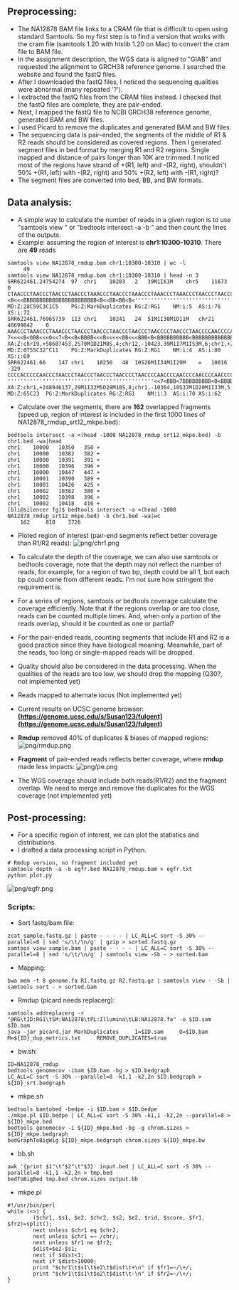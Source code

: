## Preprocessing:

* The NA12878 BAM file links to a CRAM file that is difficult to open using standard Samtools. So my first step is to find a version that works with the cram file (samtools 1.20 with htslib 1.20 on Mac) to convert the cram file to BAM file.
* In the assignment description, the WGS data is aligned to "GIAB" and requested the alignment to GRCH38 reference genome. I searched the website and found the fastQ files.
* After I downloaded the fastQ files, I noticed the sequencing qualities were abnormal (many repeated '?').
* I extracted the fastQ files from the CRAM files instead. I checked that the fastQ files are complete, they are pair-ended.
* Next, I mapped the fastQ file to NCBI GRCH38 reference genome, generated BAM and BW files.
* I used Picard to remove the duplicates and generated BAM and BW files.
* The sequencing data is pair-ended, the segments of the middle of R1 & R2 reads should be considered as covered regions. Then I generated segment files in bed format by merging R1 and R2 regions. Single mapped and distance of pairs longer than 10K are trimmed. I noticed most of the regions have strand of +(R1, left) and -(R2, right), shouldn't 50% +(R1, left) with -(R2, right) and 50% +(R2, left) with -(R1, right)?
* The segment files are converted into bed, BB, and BW formats.

## Data analysis:

* A simple way to calculate the number of reads in a given region is to use "samtools view <BAM> <region>" or "bedtools intersect -a <BAM> -b <region>" and then count the lines of the outputs. 
* Example: assuming the region of interest is **chr1:10300-10310**. There are **49** reads

```
samtools view NA12878_rmdup.bam chr1:10300-10310 | wc -l
     49
samtools view NA12878_rmdup.bam chr1:10300-10310 | head -n 3
SRR622461.24754274	97	chr1	10203	2	39M1I61M	chr5	11673	0	CTAACCCTAACCCTAACCCTAACCCTAAACCCTAACCCTAAACCCTAAACCCTAAACCCTAACCCTAACCCTAACCCTAACCCTAACCCTAACACTAACCC	<B<<<BBBBBBBBBBBBBBBBBBBBBBB<B<<BB<BB<B<'''''''''''''''''''''''''''''''''''''''''''''''''''''''''''''	MD:Z:28C59C3C1C5	PG:Z:MarkDuplicates	RG:Z:RG1	NM:i:5	AS:i:76	XS:i:72
SRR622461.76965739	113	chr1	10241	24	51M1I38M1D11M	chr21	46699842	0	AAACCCTAAACCCTAAACCCTAACCCTAACCCTAACCCTAACCCTAACCCCTAACCCTAACCCCAACCCCAACCCCAACCCCAACCCTAACCCTAACCCTA	7<<<<B<0BB<<<0<<7<B<<B<BBBB<<<B<<<<<BB<<<BBB<B<BBBBBBBBBB<BBBBBBBBBBBBBBBBBBBBBBBBBBBBBBBBBBBBBBB<B<<	XA:Z:chr19,+58607453,2S70M1D21M8S,4;chr12,-10423,39M1I7M1I53M,6;chr1,+248946159,50M1I35M15S,4;chr1,-180904,54M1D40M7S,6;	MD:Z:0T55C32^C11	PG:Z:MarkDuplicates	RG:Z:RG1	NM:i:4	AS:i:80	XS:i:69
SRR622461.66	147	chr1	10256	48	10S26M1I34M1I29M	=	10016	-329	CCCCACCCCCAACCCTAACCCTAACCCTAACCCTAACCCCTAACCCCAACCCCAACCCCAACCCCAACCCCTAACCCTAACCCTAACCCCTAACCCTAACC	''''''''''''''''''''''''''''''''''''''''''''''<<7<BBB<7BBBBBBBBB<B<BBBB<BBBBB<<BBBBBBBBBBBBBBBBB<<B<<	XA:Z:chr1,+248946137,29M1I32M5D29M10S,8;chr1,-10364,10S37M1D20M1I33M,5;	MD:Z:65C23	PG:Z:MarkDuplicates	RG:Z:RG1	NM:i:3	AS:i:70	XS:i:62
```
* Calculate over the segments, there are **162** overlapped fragments (speed up, region of interest is included in the first 1000 lines of NA12878_rmdup_srt12_mkpe.bed):

``` 
bedtools intersect -a <(head -1000 NA12878_rmdup_srt12_mkpe.bed) -b chr1.bed -wa|head
chr1	10000	10350	350	+
chr1	10000	10382	382	+
chr1	10000	10391	391	+
chr1	10000	10396	396	+
chr1	10000	10447	447	+
chr1	10001	10390	389	+
chr1	10001	10426	425	+
chr1	10002	10382	380	+
chr1	10002	10398	396	+
chr1	10002	10418	416	+
[bli@silencer fg]$ bedtools intersect -a <(head -1000 NA12878_rmdup_srt12_mkpe.bed) -b chr1.bed -wa|wc
    162     810    3726
```
* Ploted region of interest (pair-end segments reflect better coverage than R1/R2 reads):
![png/chr1.png](png/chr1.png)

* To calculate the depth of the coverage, we can also use samtools or bedtools coverage, note that the depth may not reflect the number of reads, for example, for a region of two bp, depth could be all 1, but each bp could come from different reads. I'm not sure how stringent the requirement is. 
* For a series of regions, samtools or bedtools coverage calculate the coverage efficiently. Note that if the regions overlap or are too close, reads can be counted multiple times. And, when only a portion of the reads overlap, should it be counted as one or partial?
* For the pair-ended reads, counting segments that include R1 and R2 is a good practice since they have biological meaning. Meanwhile, part of the reads, too long or single-mapped reads will be dropped.
* Quality should also be considered in the data processing. When the qualities of the reads are too low, we should drop the mapping (Q30?, not implemented yet)
* Reads mapped to alternate locus (Not implemented yet)
* Current results on UCSC genome browser:
**[https://genome.ucsc.edu/s/Susan123/fulgent](https://genome.ucsc.edu/s/Susan123/fulgent)**
* **Rmdup** removed 40% of duplicates & biases of mapped regions:
![png/rmdup.png](png/rmdup.png)
* **Fragment** of pair-ended reads reflects better coverage, where **rmdup** made less impacts:
![png/pe.png](png/pe.png)
* The WGS coverage should include both reads(R1/R2) and the fragment overlap. We need to merge and remove the duplicates for the WGS coverage (not implemented yet)
 
## Post-processing:

* For a specific region of interest, we can plot the statistics and distributions.
* I drafted a data processing script in Python.
```
# Rmdup version, no fragment included yet
samtools depth -a -b egfr.bed NA12878_rmdup.bam > egfr.txt
python plot.py
```
![png/egfr.png](png/egfr.png)

### Scripts:

* Sort fastq/bam file:
```
zcat sample.fastq.gz | paste - - - - | LC_ALL=C sort -S 30% --parallel=8 | sed 's/\t/\n/g' | gzip > sorted.fastq.gz
samtoos view sample.bam | paste - - - - | LC_ALL=C sort -S 30% --parallel=8 | sed 's/\t/\n/g' | samtools view -Sb - > sorted.bam
```

* Mapping:

```
bwa mem -t 8 genome.fa R1.fastq.gz R2.fastq.gz | samtools view - -Sb | samtools sort - > sorted.bam
```

* Rmdup (picard needs replacerg):

```
samtools addreplacerg -r "@RG\tID:RG1\tSM:NA12878\tPL:Illumina\tLB:NA12878.fa" -o $ID.sam $ID.bam
java -jar picard.jar MarkDuplicates     I=$ID.sam     O=$ID.bam     M=${ID}_dup_metrics.txt     REMOVE_DUPLICATES=true
```

* bw.sh:

```
ID=NA12878_rmdup
bedtools genomecov -ibam $ID.bam -bg > $ID.bedgraph
LC_ALL=C sort -S 30% --parallel=8 -k1,1 -k2,2n $ID.bedgraph > ${ID}_srt.bedgraph
```

* mkpe.sh

```
bedtools bamtobed -bedpe -i $ID.bam > $ID.bedpe
./mkpe.pl $ID.bedpe | LC_ALL=C sort -S 30% -k1,1 -k2,2n --parallel=8 > ${ID}_mkpe.bed
bedtools genomecov -i ${ID}_mkpe.bed -bg -g chrom.sizes > ${ID}_mkpe.bedgraph
bedGraphToBigWig ${ID}_mkpe.bedgraph chrom.sizes ${ID}_mkpe.bw
```

* bb.sh

```
awk '{print $1"\t"$2"\t"$3}' input.bed | LC_ALL=C sort -S 30% --parallel=8 -k1,1 -k2,2n > tmp.bed
bedToBigBed tmp.bed chrom.sizes output.bb
```

* mkpe.pl 

```
#!/usr/bin/perl
while (<>) {
		($chr1, $s1, $e2, $chr2, $s2, $e2, $rid, $score, $fr1, $fr2)=split();
		next unless $chr1 eq $chr2;
		next unless $chr1 =~ /chr/;
		next unless $fr1 ne $fr2;
		$dist=$e2-$s1;
		next if $dist<1;
		next if $dist>10000;
		print "$chr1\t$s1\t$e2\t$dist\t+\n" if $fr1=~/\+/;
		print "$chr1\t$s1\t$e2\t$dist\t-\n" if $fr2=~/\+/;
}
```

